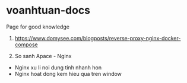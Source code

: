 # voanhtuan-docs

Page for good knowledge

1. https://www.domysee.com/blogposts/reverse-proxy-nginx-docker-compose

2. So sanh Apace - Nginx

- Nginx xu li noi dung tinh nhanh hon
- Nginx hoat dong kem hieu qua tren window
